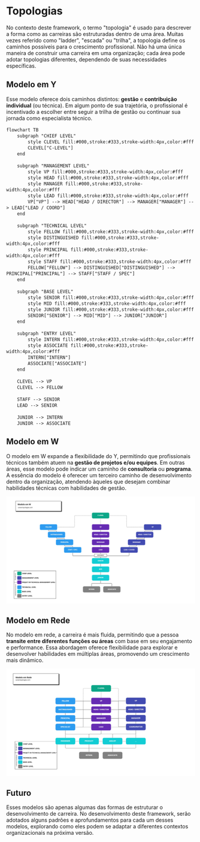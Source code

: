 # Topologias

No contexto deste framework, o termo "topologia" é usado para descrever a forma como as carreiras são estruturadas dentro de uma área. Muitas vezes referido como "ladder", "escada" ou "trilha", a topologia define os caminhos possíveis para o crescimento profissional. Não há uma única maneira de construir uma carreira em uma organização; cada área pode adotar topologias diferentes, dependendo de suas necessidades específicas.

## Modelo em Y

Esse modelo oferece dois caminhos distintos: **gestão** e **contribuição individual** (ou técnica). Em algum ponto de sua trajetória, o profissional é incentivado a escolher entre seguir a trilha de gestão ou continuar sua jornada como especialista técnico.

```mermaid
flowchart TB
    subgraph "CHIEF LEVEL"
        style CLEVEL fill:#000,stroke:#333,stroke-width:4px,color:#fff
        CLEVEL["C-LEVEL"]
    end

    subgraph "MANAGEMENT LEVEL"
        style VP fill:#000,stroke:#333,stroke-width:4px,color:#fff
        style HEAD fill:#000,stroke:#333,stroke-width:4px,color:#fff
        style MANAGER fill:#000,stroke:#333,stroke-width:4px,color:#fff
        style LEAD fill:#000,stroke:#333,stroke-width:4px,color:#fff
        VP["VP"] --> HEAD["HEAD / DIRECTOR"] --> MANAGER["MANAGER"] --> LEAD["LEAD / COORD"]
    end

    subgraph "TECHNICAL LEVEL"
        style FELLOW fill:#000,stroke:#333,stroke-width:4px,color:#fff
        style DISTINGUISHED fill:#000,stroke:#333,stroke-width:4px,color:#fff
        style PRINCIPAL fill:#000,stroke:#333,stroke-width:4px,color:#fff
        style STAFF fill:#000,stroke:#333,stroke-width:4px,color:#fff
        FELLOW["FELLOW"] --> DISTINGUISHED["DISTINGUISHED"] --> PRINCIPAL["PRINCIPAL"] --> STAFF["STAFF / SPEC"]
    end

    subgraph "BASE LEVEL"
        style SENIOR fill:#000,stroke:#333,stroke-width:4px,color:#fff
        style MID fill:#000,stroke:#333,stroke-width:4px,color:#fff
        style JUNIOR fill:#000,stroke:#333,stroke-width:4px,color:#fff
        SENIOR["SENIOR"] --> MID["MID"] --> JUNIOR["JUNIOR"]
    end

    subgraph "ENTRY LEVEL"
        style INTERN fill:#000,stroke:#333,stroke-width:4px,color:#fff
        style ASSOCIATE fill:#000,stroke:#333,stroke-width:4px,color:#fff
        INTERN["INTERN"]
        ASSOCIATE["ASSOCIATE"]
    end

    CLEVEL --> VP
    CLEVEL --> FELLOW

    STAFF --> SENIOR
    LEAD --> SENIOR

    JUNIOR --> INTERN
    JUNIOR --> ASSOCIATE
```

## Modelo em W

O modelo em W expande a flexibilidade do Y, permitindo que profissionais técnicos também atuem na **gestão de projetos e/ou equipes**. Em outras áreas, esse modelo pode indicar um caminho de **consultoria** ou **programa**. A essência do modelo é oferecer um terceiro caminho de desenvolvimento dentro da organização, atendendo àqueles que desejam combinar habilidades técnicas com habilidades de gestão.

![modelo em 2](./assets/careertopologies-model-w.png)

## Modelo em Rede

No modelo em rede, a carreira é mais fluida, permitindo que a pessoa **transite entre diferentes funções ou áreas** com base em seu engajamento e performance. Essa abordagem oferece flexibilidade para explorar e desenvolver habilidades em múltiplas áreas, promovendo um crescimento mais dinâmico.

![modelo em rede](./assets/careertopologies-model-n.png)

## Futuro

Esses modelos são apenas algumas das formas de estruturar o desenvolvimento de carreira. No desenvolvimento deste framework, serão adotados alguns padrões e aprofundamentos para cada um desses modelos, explorando como eles podem se adaptar a diferentes contextos organizacionais na próxima versão.
